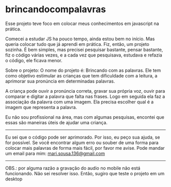 # brincandocompalavras
Esse projeto teve foco em colocar meus conhecimentos em javascript na prática.

Comecei a estudar JS ha pouco tempo, ainda estou bem no início. 
Mas queria colocar tudo que já aprendi em prática.
Fiz, então, um projeto sozinha. É bem simples, mas precisei pesquisar bastante, pensar bastante, fiz o código várias vezes, e a cada vez que pesquisava, estudava e refazia o código,
ele ficava menor. 

Sobre o projeto:
O nome do projeto é: Brincando com as palavras.
Ele tem como objetivo estimular as crianças que tem dificuldade com a leitura, a aprimorar sua pronúncia em determinadas palavras.

A criança pode ouvir a pronúncia correta, gravar sua própria voz, ouvir para comparar e digitar a palavra que falta nas frases.
Logo em seguida ela faz a associação da palavra com uma imagem. Ela precisa escolher qual é a imagem que representa a palavra.

Eu não sou profissional na área, mas com algumas pesquisas, encontei que essas são maneiras úteis de ajudar uma criança.

-----------------

Eu sei que o código pode ser aprimorado. Por isso, eu peço sua ajuda, se for possível.
Se você encontrar algum erro ou souber de uma forma para colocar mais palavras de forma mais fácil, por favor me avise.
Pode mandar um email para mim: mari.sousa.136@gmail.com

----------------

OBS.: por alguma razão a gravação do audio no mobile não está funcionando. Não sei resolver isso.
Então, sugiro que teste o projeto em um desktop
